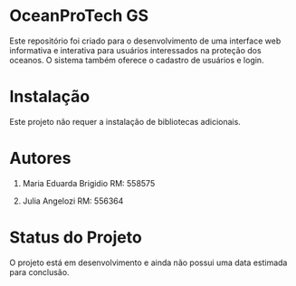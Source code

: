 # OceanProTech GS 
Este repositório foi criado para o desenvolvimento de uma interface web informativa e interativa para usuários interessados na proteção dos oceanos. O sistema também oferece o cadastro de usuários e login.

# Instalação
Este projeto não requer a instalação de bibliotecas adicionais.

# Autores

1. Maria Eduarda Brigidio RM: 558575
    
2. Julia Angelozi RM: 556364

# Status do Projeto
O projeto está em desenvolvimento e ainda não possui uma data estimada para conclusão.